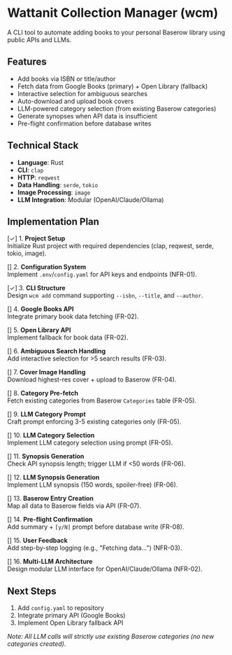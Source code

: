 # Wattanit Collection Manager (wcm)

A CLI tool to automate adding books to your personal Baserow library using public APIs and LLMs.

## Features

- Add books via ISBN or title/author
- Fetch data from Google Books (primary) + Open Library (fallback)
- Interactive selection for ambiguous searches
- Auto-download and upload book covers
- LLM-powered category selection (from existing Baserow categories)
- Generate synopses when API data is insufficient
- Pre-flight confirmation before database writes

## Technical Stack

- **Language**: Rust
- **CLI**: `clap`
- **HTTP**: `reqwest`
- **Data Handling**: `serde`, `tokio`
- **Image Processing**: `image`
- **LLM Integration**: Modular (OpenAI/Claude/Ollama)

## Implementation Plan

[✓] 1. **Project Setup**  
   Initialize Rust project with required dependencies (clap, reqwest, serde, tokio, image).

[] 2. **Configuration System**  
   Implement `.env`/`config.yaml` for API keys and endpoints (NFR-01).

[✓] 3. **CLI Structure**  
   Design `wcm add` command supporting `--isbn`, `--title`, and `--author`.

[] 4. **Google Books API**  
   Integrate primary book data fetching (FR-02).

[] 5. **Open Library API**  
   Implement fallback for book data (FR-02).

[] 6. **Ambiguous Search Handling**  
   Add interactive selection for >5 search results (FR-03).

[] 7. **Cover Image Handling**  
   Download highest-res cover + upload to Baserow (FR-04).

[] 8. **Category Pre-fetch**  
   Fetch existing categories from Baserow `Categories` table (FR-05).

[] 9. **LLM Category Prompt**  
   Craft prompt enforcing 3-5 existing categories only (FR-05).

[] 10. **LLM Category Selection**  
    Implement LLM category selection using prompt (FR-05).

[] 11. **Synopsis Generation**  
    Check API synopsis length; trigger LLM if <50 words (FR-06).

[] 12. **LLM Synopsis Generation**  
    Implement LLM synopsis (150 words, spoiler-free) (FR-06).

[] 13. **Baserow Entry Creation**  
    Map all data to Baserow fields via API (FR-07).

[] 14. **Pre-flight Confirmation**  
    Add summary + `[y/N]` prompt before database write (FR-08).

[] 15. **User Feedback**  
    Add step-by-step logging (e.g., "Fetching data...") (NFR-03).

[] 16. **Multi-LLM Architecture**  
    Design modular LLM interface for OpenAI/Claude/Ollama (NFR-02).

## Next Steps

1. Add `config.yaml` to repository
2. Integrate primary API (Google Books)
3. Implement Open Library fallback API

*Note: All LLM calls will strictly use existing Baserow categories (no new categories created).*

